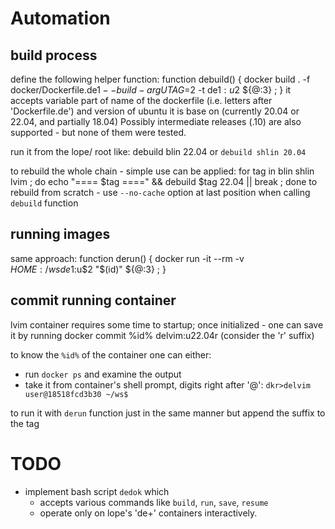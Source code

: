 # Automation

## build process

define the following helper function:
    function debuild() { docker build . -f docker/Dockerfile.de$1 --build-arg UTAG=$2 -t de$1:u$2 ${@:3} ; }
it accepts variable part of name of the dockerfile (i.e. letters after 'Dockerfile.de')
and version of ubuntu it is base on (currently 20.04 or 22.04, and partially 18.04)
Possibly intermediate releases (.10) are also supported - but none of them were tested.

run it from the lope/ root like:
    debuild blin 22.04 or `debuild shlin 20.04`

to rebuild the whole chain - simple use can be applied:
    for tag in blin shlin lvim ; do echo "==== $tag ====" && debuild $tag 22.04 || break ; done
to rebuild from scratch - use `--no-cache` option at last position when calling `debuild` function

## running images

same approach:
    function derun() { docker run -it --rm -v $HOME:/ws de$1:u$2 "$(id)" ${@:3} ; }

## commit running container

lvim container requires some time to startup; once initialized - one can save it by running
    docker commit %id% delvim:u22.04r
(consider the 'r' suffix)

to know the `%id%` of the container one can either:
- run `docker ps` and examine the output
- take it from container's shell prompt, digits right after '@': `dkr>delvim user@18518fcd3b30 ~/ws$`

to run it with `derun` function just in the same manner but append the suffix to the tag

# TODO

- implement bash script `dedok` which
    - accepts various commands like `build`, `run`, `save`, `resume`
    - operate only on lope's 'de+' containers interactively.
